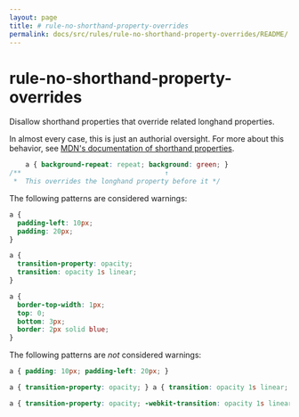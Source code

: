 ```yaml
---
layout: page
title: # rule-no-shorthand-property-overrides
permalink: docs/src/rules/rule-no-shorthand-property-overrides/README/
---
```


# rule-no-shorthand-property-overrides

Disallow shorthand properties that override related longhand properties.

In almost every case, this is just an authorial oversight.
For more about this behavior, see [MDN's documentation of shorthand properties](https://developer.mozilla.org/en-US/docs/Web/CSS/Shorthand_properties).

```css
    a { background-repeat: repeat; background: green; }
/**                                    ↑
 *  This overrides the longhand property before it */
```

The following patterns are considered warnings:

```css
a {
  padding-left: 10px;
  padding: 20px;
}
```

```css
a {
  transition-property: opacity;
  transition: opacity 1s linear;
}
```

```css
a {
  border-top-width: 1px;
  top: 0;
  bottom: 3px;
  border: 2px solid blue;
}
```

The following patterns are *not* considered warnings:

```css
a { padding: 10px; padding-left: 20px; }
```

```css
a { transition-property: opacity; } a { transition: opacity 1s linear; }
```

```css
a { transition-property: opacity; -webkit-transition: opacity 1s linear; }
```
